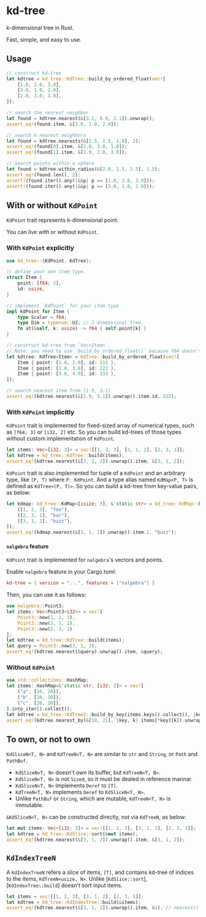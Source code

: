 # kd-tree

k-dimensional tree in Rust.

Fast, simple, and easy to use.

## Usage

```rust
// construct kd-tree
let kdtree = kd_tree::KdTree::build_by_ordered_float(vec![
    [1.0, 2.0, 3.0],
    [3.0, 1.0, 2.0],
    [2.0, 3.0, 1.0],
]);

// search the nearest neighbor
let found = kdtree.nearest(&[3.1, 0.9, 2.1]).unwrap();
assert_eq!(found.item, &[3.0, 1.0, 2.0]);

// search k-nearest neighbors
let found = kdtree.nearests(&[1.5, 2.5, 1.8], 2);
assert_eq!(found[0].item, &[2.0, 3.0, 1.0]);
assert_eq!(found[1].item, &[1.0, 2.0, 3.0]);

// search points within a sphere
let found = kdtree.within_radius(&[2.0, 1.5, 2.5], 1.5);
assert_eq!(found.len(), 2);
assert!(found.iter().any(|&&p| p == [1.0, 2.0, 3.0]));
assert!(found.iter().any(|&&p| p == [3.0, 1.0, 2.0]));
```

## With or without `KdPoint`

`KdPoint` trait represents k-dimensional point.

You can live with or without `KdPoint`.

### With `KdPoint` explicitly

```rust
use kd_tree::{KdPoint, KdTree};

// define your own item type.
struct Item {
    point: [f64; 2],
    id: usize,
}

// implement `KdPoint` for your item type.
impl KdPoint for Item {
    type Scalar = f64;
    type Dim = typenum::U2; // 2 dimensional tree.
    fn at(&self, k: usize) -> f64 { self.point[k] }
}

// construct kd-tree from `Vec<Item>`.
// Note: you need to use `build_by_ordered_float()` because f64 doesn't implement `Ord` trait.
let kdtree: KdTree<Item> = KdTree::build_by_ordered_float(vec![
    Item { point: [1.0, 2.0], id: 111 },
    Item { point: [2.0, 3.0], id: 222 },
    Item { point: [3.0, 4.0], id: 333 },
]);

// search nearest item from [1.9, 3.1]
assert_eq!(kdtree.nearest(&[1.9, 3.1]).unwrap().item.id, 222);
```

### With `KdPoint` implicitly

`KdPoint` trait is implemented for fixed-sized array of numerical types, such as `[f64; 3]` or `[i32, 2]` etc.
So you can build kd-trees of those types without custom implementation of `KdPoint`.

```rust
let items: Vec<[i32; 3]> = vec![[1, 2, 3], [3, 1, 2], [2, 3, 1]];
let kdtree = kd_tree::KdTree::build(items);
assert_eq!(kdtree.nearest(&[3, 1, 2]).unwrap().item, &[3, 1, 2]);
```

`KdPoint` trait is also implemented for tuple of a `KdPoint` and an arbitrary type, like `(P, T)` where `P: KdPoint`.
And a type alias named `KdMap<P, T>` is defined as `KdTree<(P, T)>`.
So you can build a kd-tree from key-value pairs, as below:

```rust
let kdmap: kd_tree::KdMap<[isize; 3], &'static str> = kd_tree::KdMap::build(vec![
    ([1, 2, 3], "foo"),
    ([2, 3, 1], "bar"),
    ([3, 1, 2], "buzz"),
]);
assert_eq!(kdmap.nearest(&[3, 1, 2]).unwrap().item.1, "buzz");
```

#### `nalgebra` feature
`KdPoint` trait is implemented for `nalgebra`'s vectors and points.

Enable `nalgebra` feature in your Cargo.toml:
```toml
kd-tree = { version = "...", features = ["nalgebra"] }
```
Then, you can use it as follows:
```rust
use nalgebra::Point3;
let items: Vec<Point3<i32>> = vec![
    Point3::new(1, 2, 3),
    Point3::new(3, 1, 2),
    Point3::new(2, 3, 1)
];
let kdtree = kd_tree::KdTree::build(items);
let query = Point3::new(3, 1, 2);
assert_eq!(kdtree.nearest(&query).unwrap().item, &query);
```


### Without `KdPoint`

```rust
use std::collections::HashMap;
let items: HashMap<&'static str, [i32; 2]> = vec![
    ("a", [10, 20]),
    ("b", [20, 10]),
    ("c", [20, 20]),
].into_iter().collect();
let kdtree = kd_tree::KdTree2::build_by_key(items.keys().collect(), |key, k| items[*key][k]);
assert_eq!(kdtree.nearest_by(&[18, 21], |key, k| items[*key][k]).unwrap().item, &&"c");
```

## To own, or not to own

`KdSliceN<T, N>` and `KdTreeN<T, N>` are similar to `str` and `String`, or `Path` and `PathBuf`.

- `KdSliceN<T, N>` doesn't own its buffer, but `KdTreeN<T, N>`.
- `KdSliceN<T, N>` is not `Sized`, so it must be dealed in reference mannar.
- `KdSliceN<T, N>` implements `Deref` to `[T]`.
- `KdTreeN<T, N>` implements `Deref` to `KdSliceN<T, N>`.
- Unlike `PathBuf` or `String`, which are mutable, `KdTreeN<T, N>` is immutable.

`&KdSliceN<T, N>` can be constructed directly, not via `KdTreeN`, as below:

```rust
let mut items: Vec<[i32; 3]> = vec![[1, 2, 3], [3, 1, 2], [2, 3, 1]];
let kdtree = kd_tree::KdSlice::sort(&mut items);
assert_eq!(kdtree.nearest(&[3, 1, 2]).unwrap().item, &[3, 1, 2]);
```

## `KdIndexTreeN`

A `KdIndexTreeN` refers a slice of items, `[T]`, and contains kd-tree of indices to the items, `KdTreeN<usize, N>`.
Unlike [`KdSlice::sort`], [`KdIndexTree::build`] doesn't sort input items.

```rust
let items = vec![[1, 2, 3], [3, 1, 2], [2, 3, 1]];
let kdtree = kd_tree::KdIndexTree::build(&items);
assert_eq!(kdtree.nearest(&[3, 1, 2]).unwrap().item, &1); // nearest() returns an index of found item.
```
